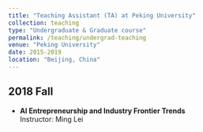 ```yaml
---
title: "Teaching Assistant (TA) at Peking University"
collection: teaching
type: "Undergraduate & Graduate course"
permalink: /teaching/undergrad-teaching
venue: "Peking University"
date: 2015-2019
location: "Beijing, China"
---
```


## 2018 Fall
- __AI Entrepreneurship and Industry Frontier Trends__ <br>
Instructor: Ming Lei
